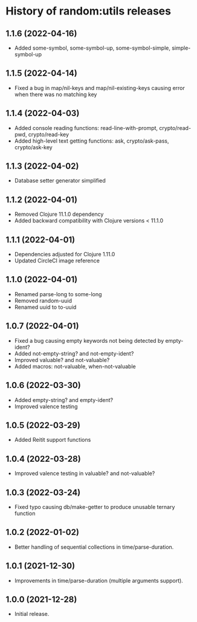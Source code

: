 # History of random:utils releases

## 1.1.6 (2022-04-16)

- Added some-symbol, some-symbol-up, some-symbol-simple, simple-symbol-up

## 1.1.5 (2022-04-14)

- Fixed a bug in map/nil-keys and map/nil-existing-keys causing error when there was no matching key

## 1.1.4 (2022-04-03)

- Added console reading functions: read-line-with-prompt, crypto/read-pwd, crypto/read-key
- Added high-level text getting functions: ask, crypto/ask-pass, crypto/ask-key

## 1.1.3 (2022-04-02)

- Database setter generator simplified

## 1.1.2 (2022-04-01)

- Removed Clojure 11.1.0 dependency
- Added backward compatibility with Clojure versions < 11.1.0

## 1.1.1 (2022-04-01)

- Dependencies adjusted for Clojure 1.11.0
- Updated CircleCI image reference

## 1.1.0 (2022-04-01)

- Renamed parse-long to some-long
- Removed random-uuid
- Renamed uuid to to-uuid

## 1.0.7 (2022-04-01)

- Fixed a bug causing empty keywords not being detected by empty-ident?
- Added not-empty-string? and not-empty-ident?
- Improved valuable? and not-valuable?
- Added macros: not-valuable, when-not-valuable

## 1.0.6 (2022-03-30)

- Added empty-string? and empty-ident?
- Improved valence testing

## 1.0.5 (2022-03-29)

- Added Reitit support functions

## 1.0.4 (2022-03-28)

- Improved valence testing in valuable? and not-valuable?

## 1.0.3 (2022-03-24)

- Fixed typo causing db/make-getter to produce unusable ternary function

## 1.0.2 (2022-01-02)

- Better handling of sequential collections in time/parse-duration.

## 1.0.1 (2021-12-30)

- Improvements in time/parse-duration (multiple arguments support).

## 1.0.0 (2021-12-28)

- Initial release.


